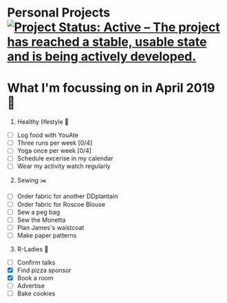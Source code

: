 Personal Projects
[![Project Status: Active – The project has reached a stable, usable state and is being actively developed.](https://www.repostatus.org/badges/latest/active.svg)](https://www.repostatus.org/#active)
==============

# What I'm focussing on in April 2019 :seedling:

1. Healthy lifestyle :pear:
- [ ] Log food with YouAte
- [ ] Three runs per week [0/4]
- [ ] Yoga once per week [0/4]
- [ ] Schedule excerise in my calendar
- [ ] Wear my activity watch regularly

2. Sewing :scissors:
- [ ] Order fabric for another DDplantain
- [ ] Order fabric for Roscoe Blouse
- [ ] Sew a peg bag
- [ ] Sew the Monetta
- [ ] Plan James's waistcoat
- [ ] Make paper patterns

3. R-Ladies :purple_heart:
- [ ] Confirm talks
- [x] Find pizza sponsor
- [x] Book a room
- [ ] Advertise
- [ ] Bake cookies

